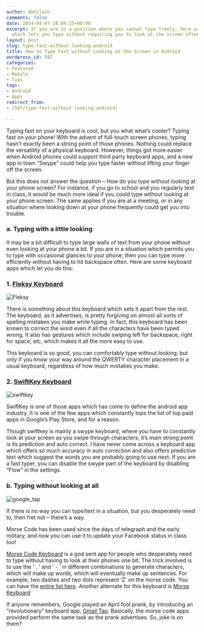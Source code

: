 ```yaml
---
author: Abhilash
comments: false
date: 2014-04-07 18:04:15+00:00
excerpt: If you are in a position where you cannot type freely, here are a few apps
  which lets you type without requiring you to look at the screen often.
layout: post
slug: type-fast-without-looking-android
title: How to Type Fast without Looking at the Screen in Android
wordpress_id: 587
categories:
- Featured
- Mobile
- Tips
tags:
- Android
- Apps
redirect_from:
- /587/type-fast-without-looking-android/

---
```


Typing fast on your keyboard is cool, but you what what’s cooler? Typing fast on your phone! With the advent of full-touch screen phones, typing hasn’t exactly been a strong point of those phones. Nothing could replace the versatility of a physical keyboard. However, things got more easier when Android phones could support third party keyboard apps, and a new app in town “Swype” could help you type faster without lifting your finger off the screen.

But this does not answer the question – How do you type without looking at your phone screen? For instance, if you go to school and you regularly text in class, it would be much more ideal if you could type without looking at your phone screen. The same applies if you are at a meeting, or in any situation where looking down at your phone frequently could get you into trouble.


### a. Typing with a little looking


It may be a bit difficult to type large walls of text from your phone without even looking at your phone a bit. If you are in a situation which permits you to type with occasional glances to your phone, then you can type more efficiently without having to hit backspace often. Here are some keyboard apps which let you do this:


### 1. [Fleksy Keyboard](https://play.google.com/store/apps/details?id=com.syntellia.fleksy.kb)


![Fleksy](https://techcovered.github.io/images/Fleksy.png)

There is something about this keyboard which sets it apart from the rest. The keyboard, as it advertises, is pretty forgiving on almost all sorts of spelling mistakes you make while typing. In fact, this keyboard has been known to correct the word even if all the characters have been typed wrong. It also has gestures which include swiping left for backspace, right for space, etc, which makes it all the more easy to use.

This keyboard is so good, you can comfortably type without looking, but only if you know your way around the QWERTY character placement in a usual keyboard, regardless of how much mistakes you make.


### 2. [SwiftKey Keyboard](https://play.google.com/store/apps/details?id=com.touchtype.swiftkey.phone.trial)


![swiftkey](https://techcovered.github.io/images/swiftkey.png)

SwiftKey is one of those apps which has come to define the android app industry. It is one of the few apps which constantly tops the list of top paid apps in Google’s Play Store, and for a reason.

Though swiftkey is mainly a swype keyboard, where you have to constantly look at your screen as you swipe through characters, it’s main strong point is its prediction and auto correct. I have never come across a keyboard app which offers so much accuracy in auto correction and also offers predictive text which suggest the words you are probably going to use next. If you are a fast typer, you can disable the swype part of the keyboard by disabling “Flow” in the settings.


### b. Typing without looking at all


![google_tap](https://techcovered.github.io/images/google_tap.png)

If there is no way you can type/text in a situation, but you desperately need to, then fret not – there’s a way.

Morse Code has been used since the days of telegraph and the early military, and now you can use it to update your Facebook status in class too!

[Morse Code Keyboard](https://play.google.com/store/apps/details?id=org.emergent.android.morseime) is a god sent app for people who desperately need to type without having to look at their phones one bit. The trick involved is to use the ‘ . ’ and ‘ - ’ in different combinations to generate characters, which will make up words, which will eventually make up sentences. For example, two dashes and two dots represent ‘Z’ on the morse code. You can have the [entire list here](http://en.wikipedia.org/wiki/File:International_Morse_Code.svg). Another alternate for this keyboard is [Morse Keyboard](https://play.google.com/store/apps/details?id=com.rgam.morsekeyboard)

If anyone remembers, Google played an April fool prank, by introducing an “revolutionary” keyboard app, [Gmail Tap](https://www.youtube.com/watch?v=1KhZKNZO8mQ). Basically, the morse code apps provided perform the same task as the prank advertises. So, joke is on them?
